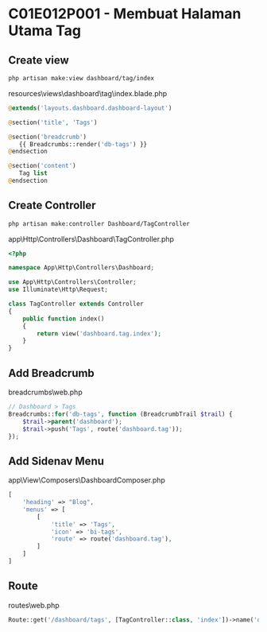 # C01E012P001 - Membuat Halaman Utama Tag

## Create view

```bash
php artisan make:view dashboard/tag/index
```

resources\views\dashboard\tag\index.blade.php

```php
@extends('layouts.dashboard.dashboard-layout')

@section('title', 'Tags')

@section('breadcrumb')
   {{ Breadcrumbs::render('db-tags') }}
@endsection

@section('content')
   Tag list
@endsection
```

## Create Controller

```bash
php artisan make:controller Dashboard/TagController
```

app\Http\Controllers\Dashboard\TagController.php

```php
<?php

namespace App\Http\Controllers\Dashboard;

use App\Http\Controllers\Controller;
use Illuminate\Http\Request;

class TagController extends Controller
{
    public function index()
    {
        return view('dashboard.tag.index');
    }
}
```

## Add Breadcrumb

breadcrumbs\web.php

```php
// Dashboard > Tags
Breadcrumbs::for('db-tags', function (BreadcrumbTrail $trail) {
    $trail->parent('dashboard');
    $trail->push('Tags', route('dashboard.tag'));
});
```

## Add Sidenav Menu

app\View\Composers\DashboardComposer.php

```php
[
    'heading' => "Blog",
    'menus' => [
        [
            'title' => 'Tags',
            'icon' => 'bi-tags',
            'route' => route('dashboard.tag'),
        ]
    ]
]
```

## Route

routes\web.php

```php
Route::get('/dashboard/tags', [TagController::class, 'index'])->name('dashboard.tag');
```
